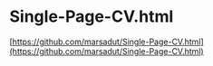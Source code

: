 # Single-Page-CV.html
[https://github.com/marsadut/Single-Page-CV.html](https://github.com/marsadut/Single-Page-CV.html)
